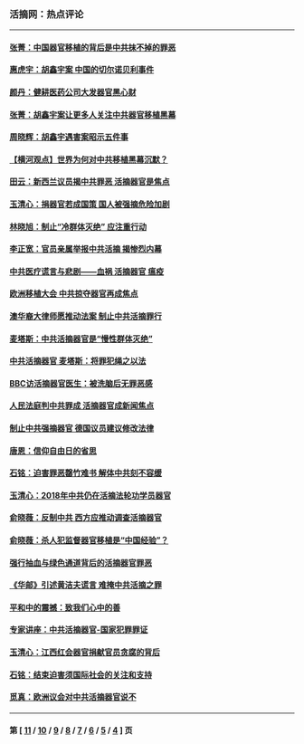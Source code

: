 ### 活摘网：热点评论
---
#### [张菁：中国器官移植的背后是中共抹不掉的罪恶](../../pages/nf5879/n13974977.md?04260430) 
#### [惠虎宇：胡鑫宇案 中国的切尔诺贝利事件](../../pages/nf5879/n13942916.md?04260430) 
#### [颜丹：健耕医药公司大发器官黑心财](../../pages/nf5879/n13940134.md?04260430) 
#### [张菁：胡鑫宇案让更多人关注中共器官移植黑幕](../../pages/nf5879/n13929073.md?04260430) 
#### [周晓辉：胡鑫宇遇害案昭示五件事](../../pages/nf5879/n13921870.md?04260430) 
#### [【横河观点】世界为何对中共移植黑幕沉默？](../../pages/nf5879/n13244249.md?04260430) 
#### [田云：新西兰议员揭中共罪恶 活摘器官是焦点](../../pages/nf5879/n13070629.md?04260430) 
#### [玉清心：捐器官若成国策 国人被强摘危险加剧](../../pages/nf5879/n12802713.md?04260430) 
#### [林晓旭：制止“冷群体灭绝” 应注重行动](../../pages/nf5879/n12779736.md?04260430) 
#### [李正宽：官员亲属举报中共活摘 揭惨烈内幕](../../pages/nf5879/n12684490.md?04260430) 
#### [中共医疗谎言与悲剧——血祸 活摘器官 瘟疫](../../pages/nf5879/n12372103.md?04260430) 
#### [欧洲移植大会 中共掠夺器官再成焦点](../../pages/nf5879/n11538883.md?04260430) 
#### [澳华裔大律师愿推动法案 制止中共活摘罪行](../../pages/nf5879/n11377039.md?04260430) 
#### [麦塔斯：中共活摘器官是“慢性群体灭绝”](../../pages/nf5879/n11350529.md?04260430) 
#### [中共活摘器官 麦塔斯：将罪犯绳之以法](../../pages/nf5879/n11347973.md?04260430) 
#### [BBC访活摘器官医生：被洗脑后无罪恶感](../../pages/nf5879/n11335935.md?04260430) 
#### [人民法庭判中共罪成 活摘器官成新闻焦点](../../pages/nf5879/n11331578.md?04260430) 
#### [制止中共强摘器官 德国议员建议修改法律](../../pages/nf5879/n11249451.md?04260430) 
#### [唐恩：信仰自由日的省思](../../pages/nf5879/n11003525.md?04260430) 
#### [石铭：迫害罪恶罄竹难书  解体中共刻不容缓](../../pages/nf5879/n10942855.md?04260430) 
#### [玉清心：2018年中共仍在活摘法轮功学员器官](../../pages/nf5879/n10914646.md?04260430) 
#### [俞晓薇：反制中共 西方应推动调查活摘器官](../../pages/nf5879/n10794671.md?04260430) 
#### [俞晓薇：杀人犯监督器官移植是“中国经验”？](../../pages/nf5879/n10466427.md?04260430) 
#### [强行抽血与绿色通道背后的活摘器官罪恶](../../pages/nf5879/n10004708.md?04260430) 
#### [《华邮》引述黄洁夫谎言 难掩中共活摘之罪](../../pages/nf5879/n9642309.md?04260430) 
#### [平和中的震撼：致我们心中的善](../../pages/nf5879/n9021123.md?04260430) 
#### [专家讲座：中共活摘器官-国家犯罪罪证](../../pages/nf5879/n8828153.md?04260430) 
#### [玉清心：江西红会器官捐献官员贪腐的背后](../../pages/nf5879/n8522122.md?04260430) 
#### [石铭：结束迫害须国际社会的关注和支持](../../pages/nf5879/n8443497.md?04260430) 
#### [觅真：欧洲议会对中共活摘器官说不](../../pages/nf5879/n8337486.md?04260430) 

---
#### 第 [ [11](./11.md?04260430) / [10](./10.md?04260430) / [9](./9.md?04260430) / [8](./8.md?04260430) / [7](./7.md?04260430) / [6](./6.md?04260430) / [5](./5.md?04260430) / [4](./4.md?04260430) ] 页
